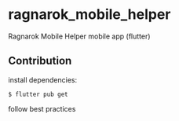 # ragnarok_mobile_helper

Ragnarok Mobile Helper mobile app (flutter) 

## Contribution

install dependencies:
```
$ flutter pub get
```
follow best practices